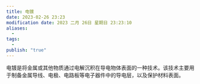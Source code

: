 ```yaml
---
title: 电镀
date: 2023-02-26 23:23
modification date: 2023 二月 26日 星期日 23:23:10
aliases:
  - 
tags:
  - 
publish: "true"
---
```


电镀是将金属或其他物质通过电解沉积在导电物体表面的一种技术。该技术主要用于制备金属导线、电极、电路板等电子器件中的导电层，以及保护材料表面。